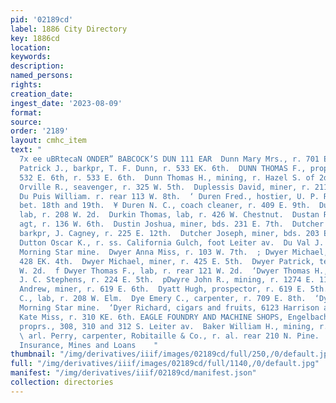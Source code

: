 ```yaml
---
pid: '02189cd'
label: 1886 City Directory
key: 1886cd
location: 
keywords: 
description: 
named_persons: 
rights: 
creation_date: 
ingest_date: '2023-08-09'
format: 
source: 
order: '2189'
layout: cmhc_item
text: "                                                                                Cashmere
  7x ee uBRtecaN ONDER” BABCOCK’S DUN 111 EAR  Dunn Mary Mrs., r. 701 EK. 7th.  ‘Dunn
  Patrick J., barkpr, T. F. Dunn, r. 533 EK. 6th.  DUNN THOMAS F., propr Dunn’s Corner,
  532 E. 6th, r. 533 E. 6th.  Dunn Thomas H., mining, r. Hazel S. of 2d.  Dunnington
  Orville R., seavenger, r. 325 W. 5th.  Duplessis David, miner, r. 211 E. 10th.  §
  Du Puis William. r. rear 113 W. 8th.  ‘ Duren Fred., hostier, U. P. Ry, r. Hazel
  bet. 18th and 19th.  ¥ Duren N. C., coach cleaner, r. 409 E. 9th.  Durham A. J.,
  lab, r. 208 W. 2d.  Durkin Thomas, lab, r. 426 W. Chestnut.  Dustan Royal C., trav.
  agt, r. 136 W. 6th.  Dustin Joshua, miner, bds. 231 E. 7th.  Dutcher George C.,
  barkpr, J. Cagney, r. 225 E. 12th.  Dutcher Joseph, miner, bds. 203 EK. 6th.  -
  Dutton Oscar K., r. ss. California Gulch, foot Leiter av.  Du Val J. P., miner,
  Morning Star mine.  Dwyer Anna Miss, r. 103 W. 7th.  ; Dwyer Michael, miner, bds.
  428 EK. 4th.  Dwyer Michael, miner, r. 425 E. 5th.  Dwyer Patrick, teamster, r.413
  W. 2d.  f Dwyer Thomas F., lab, r. rear 121 W. 2d.  ‘Dwyer Thomas H., blksmith,
  J. C. Stephens, r. 224 E. 5th.  pDwyre John R., mining, r. 1274 E. 11th.  EDyatt
  Andrew, miner, r. 619 E. 6th.  Dyatt Hugh, prospector, r. 619 E. 5th.  'Dycker John
  C., lab, r. 208 W. Elm.  Dye Emery C., carpenter, r. 709 E. 8th.  ‘Dyer James, miner,
  Morning Star mine.  ‘Dyer Richard, cigars and fruits, 6123 Harrison av.  E  ‘Hagan
  Kate Miss, r. 310 KE. 6th. EAGLE FOUNDRY AND MACHINE SHOPS, Engelbach Bros.,  )
  proprs., 308, 310 and 312 S. Leiter av.  Baker William H., mining, r. 137 W. &th.
  \ arl. Perry, carpenter, Robitaille & Co., r. al. rear 210 N. Pine.  DUCK & STEEL,
  Insurance, Mines and Loans    "
thumbnail: "/img/derivatives/iiif/images/02189cd/full/250,/0/default.jpg"
full: "/img/derivatives/iiif/images/02189cd/full/1140,/0/default.jpg"
manifest: "/img/derivatives/iiif/02189cd/manifest.json"
collection: directories
---
```

